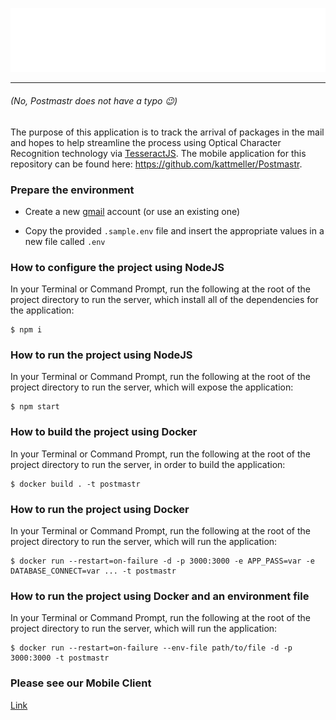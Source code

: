 ![Image of Postmastr logo](https://raw.githubusercontent.com/Megapixel99/MailScannerAdmin/master/assets/img/brand/red.svg)

---

###### (No, Postmastr does not have a typo :wink:)

The purpose of this application is to track the arrival of packages in the mail and hopes to help streamline the process using Optical Character Recognition technology via [TesseractJS](https://tesseract.projectnaptha.com/). The mobile application for this repository can be found here: https://github.com/kattmeller/Postmastr.

### Prepare the environment

 - Create a new [gmail](https://www.google.com/gmail/about/) account (or use an existing one)

 - Copy the provided `.sample.env` file and insert the appropriate values in a new file called `.env`

### How to configure the project using NodeJS

 In your Terminal or Command Prompt, run the following at the root of the project directory to run the server, which install all of the dependencies for the application:

```
$ npm i
```

### How to run the project using NodeJS

In your Terminal or Command Prompt, run the following at the root of the project directory to run the server, which will expose the application:

```
$ npm start
```

### How to build the project using Docker

In your Terminal or Command Prompt, run the following at the root of the
project directory to run the server, in order to build the application:

```
$ docker build . -t postmastr
```

### How to run the project using Docker

In your Terminal or Command Prompt, run the following at the root of the
project directory to run the server, which will run the application:

```
$ docker run --restart=on-failure -d -p 3000:3000 -e APP_PASS=var -e DATABASE_CONNECT=var ... -t postmastr
```

### How to run the project using Docker and an environment file

In your Terminal or Command Prompt, run the following at the root of the
project directory to run the server, which will run the application:

```
$ docker run --restart=on-failure --env-file path/to/file -d -p 3000:3000 -t postmastr
```
### Please see our Mobile Client
[Link](https://github.com/kattmeller/Postmastr)
